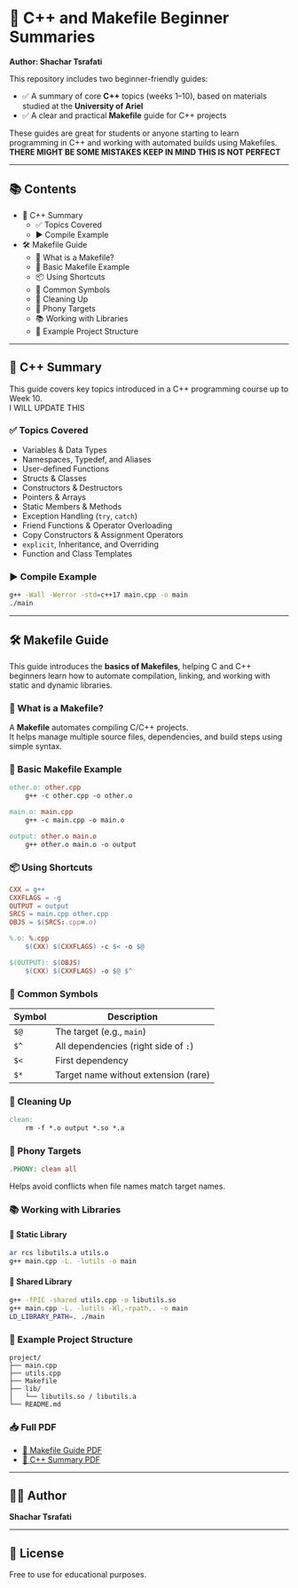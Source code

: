 # 📘 C++ and Makefile Beginner Summaries  
**Author: Shachar Tsrafati**

This repository includes two beginner-friendly guides:

- ✅ A summary of core **C++** topics (weeks 1–10), based on materials studied at the **University of Ariel**
- ✅ A clear and practical **Makefile** guide for C++ projects

These guides are great for students or anyone starting to learn programming in C++ and working with automated builds using Makefiles.
**THERE MIGHT BE SOME MISTAKES KEEP IN MIND THIS IS NOT PERFECT**

---

## 📚 Contents

- 🚀 C++ Summary
  - ✅ Topics Covered
  - ▶️ Compile Example
- 🛠️ Makefile Guide
  - 📘 What is a Makefile?
  - 🔧 Basic Makefile Example
  - 📦 Using Shortcuts
  - 📌 Common Symbols
  - 🧹 Cleaning Up
  - 📛 Phony Targets
  - 📚 Working with Libraries
  - 📂 Example Project Structure

---

## 🚀 C++ Summary

This guide covers key topics introduced in a C++ programming course up to Week 10.  
I WILL UPDATE THIS

### ✅ Topics Covered

- Variables & Data Types  
- Namespaces, Typedef, and Aliases  
- User-defined Functions  
- Structs & Classes  
- Constructors & Destructors  
- Pointers & Arrays  
- Static Members & Methods  
- Exception Handling (`try`, `catch`)  
- Friend Functions & Operator Overloading  
- Copy Constructors & Assignment Operators  
- `explicit`, Inheritance, and Overriding  
- Function and Class Templates  

### ▶️ Compile Example

```bash
g++ -Wall -Werror -std=c++17 main.cpp -o main
./main
```

---

## 🛠️ Makefile Guide

This guide introduces the **basics of Makefiles**, helping C and C++ beginners learn how to automate compilation, linking, and working with static and dynamic libraries.

### 📘 What is a Makefile?

A **Makefile** automates compiling C/C++ projects.  
It helps manage multiple source files, dependencies, and build steps using simple syntax.

### 🔧 Basic Makefile Example

```makefile
other.o: other.cpp
	g++ -c other.cpp -o other.o

main.o: main.cpp
	g++ -c main.cpp -o main.o

output: other.o main.o
	g++ other.o main.o -o output
```

### 📦 Using Shortcuts

```makefile
CXX = g++
CXXFLAGS = -g
OUTPUT = output
SRCS = main.cpp other.cpp
OBJS = $(SRCS:.cpp=.o)

%.o: %.cpp
	$(CXX) $(CXXFLAGS) -c $< -o $@

$(OUTPUT): $(OBJS)
	$(CXX) $(CXXFLAGS) -o $@ $^
```

### 📌 Common Symbols

| Symbol | Description                             |
|--------|-----------------------------------------|
| `$@`   | The target (e.g., `main`)               |
| `$^`   | All dependencies (right side of `:`)    |
| `$<`   | First dependency                        |
| `$*`   | Target name without extension (rare)    |

### 🧹 Cleaning Up

```makefile
clean:
	rm -f *.o output *.so *.a
```

### 📛 Phony Targets

```makefile
.PHONY: clean all
```

Helps avoid conflicts when file names match target names.

### 📚 Working with Libraries

#### 🧱 Static Library

```bash
ar rcs libutils.a utils.o
g++ main.cpp -L. -lutils -o main
```

#### 🔗 Shared Library

```bash
g++ -fPIC -shared utils.cpp -o libutils.so
g++ main.cpp -L. -lutils -Wl,-rpath,. -o main
LD_LIBRARY_PATH=. ./main
```

### 📂 Example Project Structure

```
project/
├── main.cpp
├── utils.cpp
├── Makefile
├── lib/
│   └── libutils.so / libutils.a
└── README.md
```

### 📥 Full PDF

- [📄 Makefile Guide PDF](Makefile_guide.pdf)
- [📘 C++ Summary PDF](C++_Summary.pdf)

---

## 🙋‍♂️ Author

**Shachar Tsrafati**

---

## 📜 License

Free to use for educational purposes.
